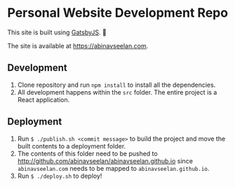 # Personal Website Development Repo

This site is built using [GatsbyJS](https://www.gatsbyjs.org/). :rocket:

The site is available at https://abinavseelan.com.

## Development

1. Clone repository and run `npm install` to install all the dependencies.
2. All development happens within the `src` folder. The entire project is a React application.

## Deployment

1. Run `$ ./publish.sh <commit message>` to build the project and move the built contents to a deployment folder.
2. The contents of this folder need to be pushed to http://github.com/abinavseelan/abinavseelan.github.io since `abinavseelan.com` needs to be mapped to `abinavseelan.github.io`.
3. Run `$ ./deploy.sh` to deploy!